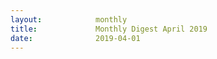 ```yaml
---
layout:            monthly
title:             Monthly Digest April 2019
date:              2019-04-01
---
```

